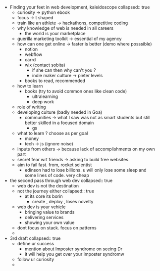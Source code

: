 - Finding your feet in web development, kaleidoscope
  collapsed:: true
	- curiosity -> python ebook
	- focus -> t shaped
	- train like an athlete -> hackathons, competitive coding
	- why knowledge of web is needed in all careers
		- the world is your marketplace
	- guerilla marketing toolkit -> essential of my agency
	- how can one get online -> faster is better (demo where posssible)
		- notion
		- webflow
		- carrd
		- wix (contact sobita)
			- if she can then why can't you ?
			- indie maker culture -> pieter levels
		- books to read, recommended
	- how to learn
		- books (try to avoid common ones like clean code)
			- ultralearning
			- deep work
	- role of writing
	- developing culture (badly needed in Goa)
		- communities -> what I saw was not as smart students but still better skilled in a focused domain
			- gs
	- what to learn ? choose as per goal
		- money
		- tech -> js (ignore noise)
	- inputs from others -> because lack of accomplishments on my own part
	- secret fear wrt friends -> asking to build free websites
	- aim to fail fast. from, rocket scientist
		- edinson had to lose billions. u will only lose some sleep and some lines of code. very cheap
- the second pass through web dev
  collapsed:: true
	- web dev is not the destination
	- not the journey either
	  collapsed:: true
		- at its core its borin
			- create , deploy , loses novelty
	- web dev is your vehicle
		- bringing value to brands
		- delivering services
		- showing your own value
	- dont focus on stack. focus on patterns
	-
- 3rd draft
  collapsed:: true
	- define ur success
		- mention about Imposter syndrome on seeing Dr
		- it will help you get over your imposter syndromw
	- follow ur curiosity
	-